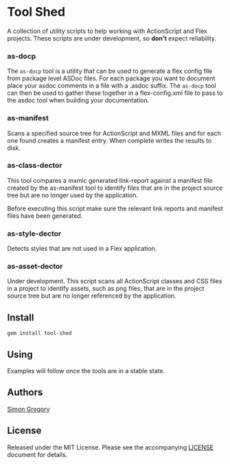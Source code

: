 # Tool Shed

A collection of utility scripts to help working with ActionScript and Flex 
projects. These scripts are under development, so **don't** expect reliability.

### as-docp

The `as-docp` tool is a utility that can be used to generate a flex config file 
from package level ASDoc files. For each package you want to document place your
asdoc comments in a file with a .asdoc suffix. The `as-docp` tool can then be
used to gather these together in a flex-config.xml file to pass to the asdoc 
tool when building your documentation.

### as-manifest

Scans a specified source tree for ActionScript and MXML files and for each one
found creates a manifest entry. When complete writes the results to disk.

### as-class-dector

This tool compares a mxmlc generated link-report against a manifest file
created by the as-manifest tool to identify files that are in the project
source tree but are no longer used by the application.

Before executing this script make sure the relevant link reports and manifest
files have been generated.

### as-style-dector

Detects styles that are not used in a Flex application.

### as-asset-dector

Under development. This script scans all ActionScript classes and CSS files in a
project to identify assets, such as png files, that are in the project source
tree but are no longer referenced by the application.

## Install

    gem install tool-shed

## Using

Examples will follow once the tools are in a stable state.
  
## Authors

[Simon Gregory](http://simongregory.com)

## License

Released under the MIT License. Please see the accompanying [LICENSE](LICENSE) document for
details.

